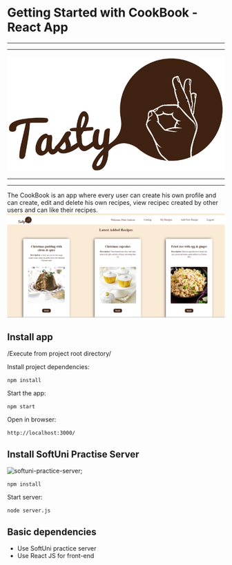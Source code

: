 # Getting Started with CookBook - React App
---
---
![CookBook-Tasty-Logo](src/assets/logo-img.jpg)

---
---

The CookBook is an app where every user can create his own profile and can create, edit and delete his own recipes, view recipec created by other users and can like their recipes.
![CookBook-app](src/assets/intro-img.png)

## Install app

/Execute from project root directory/

Install project dependencies:
```
npm install
```
Start the app:
```
npm start
```

Open in browser:
```
http://localhost:3000/
```
## Install SoftUni Practise Server

![softuni-practice-server](https://github.com/marvelannabell/Server-for-my-React-app);
```
npm install
```

Start server: 
```
node server.js
```
## Basic dependencies
* Use SoftUni practice server
* Use React JS for front-end


